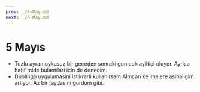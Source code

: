 ```yaml
---
prev: ./4-May.md
next: ./6-May.md
---
```


# 5 Mayıs

- Tuzlu ayran uykusuz bir geceden sonraki gun cok ayiltici oluyor. Ayrica hafif mide bulantilari icin de denedim.
- Duolingo uygulamasini istikrarli kullanirsam Almcan kelimelere asinaligim artiyor. Az bir faydasini gordum gibi.
